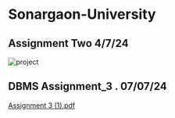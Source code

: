 # Sonargaon-University

## Assignment Two 4/7/24
![project](https://github.com/xvy45/Sonargaon-University/assets/113087685/c66d7a5e-39da-44f5-9a21-d5d000d614f7)

## DBMS Assignment_3 . 07/07/24
[Assignment 3 (1).pdf](https://github.com/user-attachments/files/16118266/Assignment.3.1.pdf)

